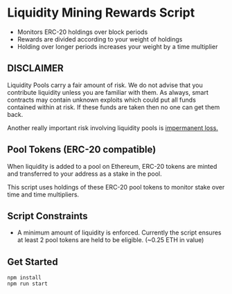 # Liquidity Mining Rewards Script 
* Monitors ERC-20 holdings over block periods
* Rewards are divided according to your weight of holdings 
* Holding over longer periods increases your weight by a time multiplier 

## DISCLAIMER 
Liquidity Pools carry a fair amount of risk. We do not advise that you contribute 
liquidity unless you are familiar with them. As always, smart contracts may contain 
unknown exploits which could put all funds contained within at risk. If these funds 
are taken then no one can get them back.  

Another really important risk involving liquidity pools is [impermanent loss.](https://blog.bancor.network/beginners-guide-to-getting-rekt-by-impermanent-loss-7c9510cb2f22)  



## Pool Tokens (ERC-20 compatible)
When liquidity is added to a pool on Ethereum, ERC-20 tokens are minted and transferred
to your address as a stake in the pool.  
  
This script uses holdings of these ERC-20 pool tokens to monitor stake over time
and time multipliers.  

## Script Constraints 
* A minimum amount of liquidity is enforced. Currently the script ensures at least 
   2 pool tokens are held to be eligible. (~0.25 ETH in value)


## Get Started 
`npm install`   
`npm run start`  



